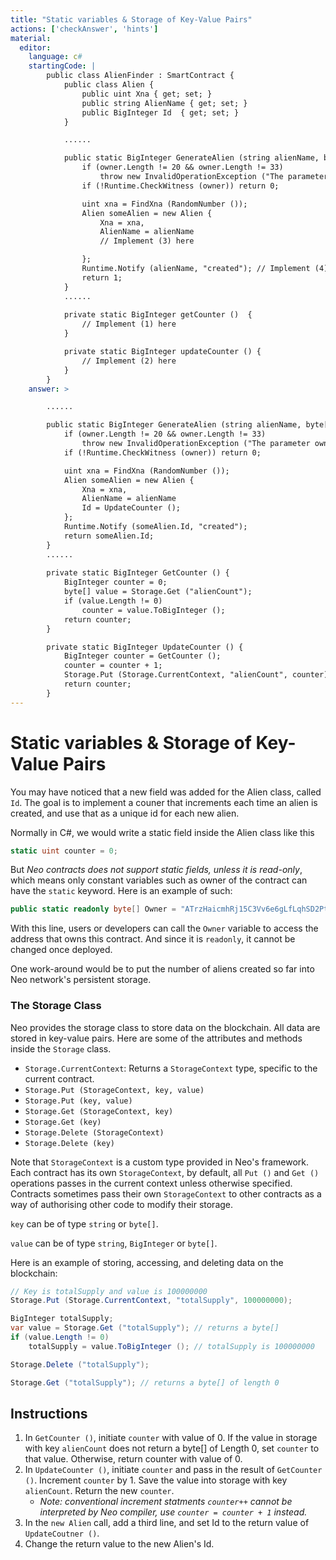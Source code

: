 ```yaml
---
title: "Static variables & Storage of Key-Value Pairs"
actions: ['checkAnswer', 'hints']
material: 
  editor:
    language: c#
    startingCode: |
        public class AlienFinder : SmartContract {
            public class Alien {
                public uint Xna { get; set; }
                public string AlienName { get; set; }
                public BigInteger Id  { get; set; }
            }

            ......

            public static BigInteger GenerateAlien (string alienName, byte[] owner) {
                if (owner.Length != 20 && owner.Length != 33)
                    throw new InvalidOperationException ("The parameter owner should be a 20-byte address or a 33-byte public key");
                if (!Runtime.CheckWitness (owner)) return 0;

                uint xna = FindXna (RandomNumber ()); 
                Alien someAlien = new Alien {
                    Xna = xna, 
                    AlienName = alienName
                    // Implement (3) here

                };
                Runtime.Notify (alienName, "created"); // Implement (4) here
                return 1; 
            }
            ......
            
            private static BigInteger getCounter ()  {
                // Implement (1) here
            }

            private static BigInteger updateCounter () {
                // Implement (2) here
            }
        }
    answer: > 

        ......

        public static BigInteger GenerateAlien (string alienName, byte[] owner) {
            if (owner.Length != 20 && owner.Length != 33)
                throw new InvalidOperationException ("The parameter owner should be a 20-byte address or a 33-byte public key");
            if (!Runtime.CheckWitness (owner)) return 0;

            uint xna = FindXna (RandomNumber ()); 
            Alien someAlien = new Alien {
                Xna = xna, 
                AlienName = alienName
                Id = UpdateCounter (); 
            };
            Runtime.Notify (someAlien.Id, "created");
            return someAlien.Id; 
        }
        ......
            
        private static BigInteger GetCounter () {
            BigInteger counter = 0; 
            byte[] value = Storage.Get ("alienCount"); 
            if (value.Length != 0) 
                counter = value.ToBigInteger ();
            return counter; 
        }

        private static BigInteger UpdateCounter () {
            BigInteger counter = GetCounter (); 
            counter = counter + 1; 
            Storage.Put (Storage.CurrentContext, "alienCount", counter); 
            return counter; 
        }
---
```


# Static variables & Storage of Key-Value Pairs

You may have noticed that a new field was added for the Alien class, called `Id`. The goal is to implement a couner that increments each time an alien is created, and use that as a unique id for each new alien. 

Normally in C#, we would write a static field inside the Alien class like this
```c#
static uint counter = 0; 
```

But *Neo contracts does not support static fields, unless it is read-only*, which means only constant variables such as owner of the contract can have the `static` keyword. Here is an example of such: 

```c#
public static readonly byte[] Owner = "ATrzHaicmhRj15C3Vv6e6gLfLqhSD2PtTr"; 
```

With this line, users or developers can call the `Owner` variable to access the address that owns this contract. And since it is `readonly`, it cannot be changed once deployed. 

One work-around would be to put the number of aliens created so far into Neo network's persistent storage. 

### The Storage Class

Neo provides the storage class to store data on the blockchain. All data are stored in key-value pairs. Here are some of the attributes and methods inside the `Storage` class. 

- `Storage.CurrentContext`: Returns a `StorageContext` type, specific to the current contract. 
- `Storage.Put (StorageContext, key, value)`
- `Storage.Put (key, value)`
- `Storage.Get (StorageContext, key)`
- `Storage.Get (key)`
- `Storage.Delete (StorageContext)`
- `Storage.Delete (key)`

Note that `StorageContext` is a custom type provided in Neo's framework. Each contract has its own `StorageContext`, by default, all `Put ()` and `Get ()` operations passes in the current context unless otherwise specified. Contracts sometimes pass their own `StorageContext` to other contracts as a way of authorising other code to modify their storage. 

`key` can be of type `string` or `byte[]`. 

`value` can be of type `string`, `BigInteger` or `byte[]`. 

Here is an example of storing, accessing, and deleting data on the blockchain: 

```c#
// Key is totalSupply and value is 100000000
Storage.Put (Storage.CurrentContext, "totalSupply", 100000000);

BigInteger totalSupply; 
var value = Storage.Get ("totalSupply"); // returns a byte[]
if (value.Length != 0)
    totalSupply = value.ToBigInteger (); // totalSupply is 100000000

Storage.Delete ("totalSupply"); 

Storage.Get ("totalSupply"); // returns a byte[] of length 0
```

## Instructions

1. In `GetCounter ()`, initiate `counter` with value of 0. If the value in storage with key `alienCount` does not return a byte[] of Length 0, set `counter` to that value. Otherwise, return counter with value of 0. 
2. In `UpdateCounter ()`, initiate `counter` and pass in the result of `GetCounter ()`. Increment `counter` by 1. Save the value into storage with key `alienCount`. Return the new `counter`. 
    - *Note: conventional increment statments `counter++` cannot be interpreted by Neo compiler, use `counter = counter + 1` instead.*
3. In the `new Alien` call, add a third line, and set Id to the return value of `UpdateCoutner ()`. 
4. Change the return value to the new Alien's Id. 